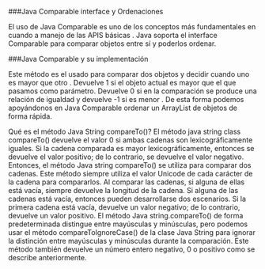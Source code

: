 ###Java Comparable interface y Ordenaciones

El uso de Java Comparable es uno de los conceptos más fundamentales en cuando a manejo de las APIS básicas . Java soporta el interface Comparable para comparar objetos entre sí y poderlos ordenar.

###Java Comparable y su implementación

Este método es el usado para comparar dos objetos y decidir cuando uno es mayor que otro . Devuelve 1 si el objeto actual es mayor que el que pasamos como parámetro. Devuelve 0 si en la comparación se produce una relación de igualdad y devuelve -1 si es menor . De esta forma podemos apoyándonos en Java Comparable ordenar un ArrayList de objetos de forma rápida.

Qué es el método Java String compareTo()?
El método java string class compareTo() devuelve el valor 0 si ambas cadenas son lexicográficamente iguales. Si la cadena comparada es mayor lexicográficamente, entonces se devuelve el valor positivo; de lo contrario, se devuelve el valor negativo. Entonces, el método Java string compareTo() se utiliza para comparar dos cadenas. Este método siempre utiliza el valor Unicode de cada carácter de la cadena para compararlos. Al comparar las cadenas, si alguna de ellas está vacía, siempre devuelve la longitud de la cadena. Si alguna de las cadenas está vacía, entonces pueden desarrollarse dos escenarios. Si la primera cadena está vacía, devuelve un valor negativo; de lo contrario, devuelve un valor positivo. El método Java string.compareTo() de forma predeterminada distingue entre mayúsculas y minúsculas, pero podemos usar el método compareToIgnoreCase() de la clase Java String para ignorar la distinción entre mayúsculas y minúsculas durante la comparación. Este método también devuelve un número entero negativo, 0 o positivo como se describe anteriormente. 

